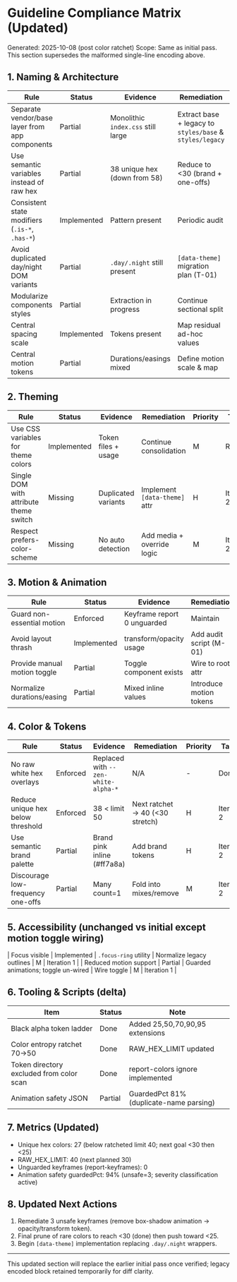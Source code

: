 # Guideline Compliance Matrix (Updated)

Generated: 2025-10-08 (post color ratchet)
Scope: Same as initial pass. This section supersedes the malformed single-line encoding above.

## 1. Naming & Architecture
| Rule | Status | Evidence | Remediation | Priority | Owner | Target |
|------|--------|----------|------------|---------|-------|--------|
| Separate vendor/base layer from app components | Partial | Monolithic `index.css` still large | Extract base + legacy to `styles/base` & `styles/legacy` | M | FE | Iteration 2 |
| Use semantic variables instead of raw hex | Partial | 38 unique hex (down from 58) | Reduce to <30 (brand + one-offs) | H | FE | Iteration 2 |
| Consistent state modifiers (`.is-*`, `.has-*`) | Implemented | Pattern present | Periodic audit | L | FE | Iteration 3 |
| Avoid duplicated day/night DOM variants | Partial | `.day/.night` still present | `[data-theme]` migration plan (T-01) | H | FE | Iteration 2 |
| Modularize components styles | Partial | Extraction in progress | Continue sectional split | M | FE | Rolling |
| Central spacing scale | Implemented | Tokens present | Map residual ad-hoc values | M | FE | Iteration 1 |
| Central motion tokens | Partial | Durations/easings mixed | Define motion scale & map | M | FE | Iteration 2 |

## 2. Theming
| Rule | Status | Evidence | Remediation | Priority | Target |
|------|--------|----------|------------|---------|--------|
| Use CSS variables for theme colors | Implemented | Token files + usage | Continue consolidation | M | Rolling |
| Single DOM with attribute theme switch | Missing | Duplicated variants | Implement `[data-theme]` attr | H | Iteration 2 |
| Respect prefers-color-scheme | Missing | No auto detection | Add media + override logic | M | Iteration 2 |

## 3. Motion & Animation
| Rule | Status | Evidence | Remediation | Priority | Target |
|------|--------|----------|------------|---------|--------|
| Guard non-essential motion | Enforced | Keyframe report 0 unguarded | Maintain | H | Continuous |
| Avoid layout thrash | Implemented | transform/opacity usage | Add audit script (M-01) | M | Iteration 1 |
| Provide manual motion toggle | Partial | Toggle component exists | Wire to root attr | M | Iteration 1 |
| Normalize durations/easing | Partial | Mixed inline values | Introduce motion tokens | M | Iteration 2 |

## 4. Color & Tokens
| Rule | Status | Evidence | Remediation | Priority | Target |
|------|--------|----------|------------|---------|--------|
| No raw white hex overlays | Enforced | Replaced with `--zen-white-alpha-*` | N/A | - | Done |
| Reduce unique hex below threshold | Enforced | 38 < limit 50 | Next ratchet -> 40 (<30 stretch) | H | Iteration 2 |
| Use semantic brand palette | Partial | Brand pink inline (#ff7a8a) | Add brand tokens | H | Iteration 2 |
| Discourage low-frequency one-offs | Partial | Many count=1 | Fold into mixes/remove | M | Iteration 2 |

## 5. Accessibility (unchanged vs initial except motion toggle wiring)
| Focus visible | Implemented | `.focus-ring` utility | Normalize legacy outlines | M | Iteration 1 |
| Reduced motion support | Partial | Guarded animations; toggle un-wired | Wire toggle | M | Iteration 1 |

## 6. Tooling & Scripts (delta)
| Item | Status | Note |
|------|--------|------|
| Black alpha token ladder | Done | Added 25,50,70,90,95 extensions |
| Color entropy ratchet 70->50 | Done | RAW_HEX_LIMIT updated |
| Token directory excluded from color scan | Done | report-colors ignore implemented |
| Animation safety JSON | Partial | GuardedPct 81% (duplicate-name parsing) |

## 7. Metrics (Updated)
- Unique hex colors: 27 (below ratcheted limit 40; next goal <30 then <25)
- RAW_HEX_LIMIT: 40 (next planned 30)
- Unguarded keyframes (report-keyframes): 0
- Animation safety guardedPct: 94% (unsafe=3; severity classification active)

## 8. Updated Next Actions
1. Remediate 3 unsafe keyframes (remove box-shadow animation -> opacity/transform token).
2. Final prune of rare colors to reach <30 (done) then push toward <25.
3. Begin `[data-theme]` implementation replacing `.day/.night` wrappers.

---
This updated section will replace the earlier initial pass once verified; legacy encoded block retained temporarily for diff clarity.